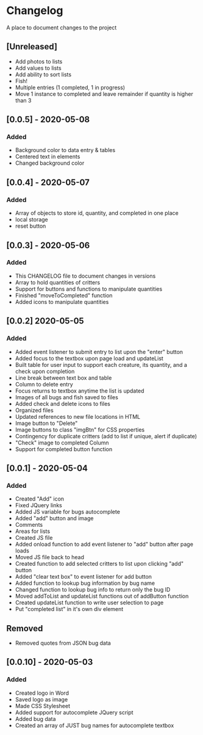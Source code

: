 # Changelog
A place to document changes to the project

## [Unreleased]
- Add photos to lists
- Add values to lists
- Add ability to sort lists
- Fish!
- Multiple entries (1 completed, 1 in progress)
- Move 1 instance to completed and leave remainder if quantity is higher than 3

## [0.0.5] - 2020-05-08
### Added
- Background color to data entry & tables
- Centered text in elements
- Changed background color

## [0.0.4] - 2020-05-07
### Added
- Array of objects to store id, quantity, and completed in one place
- local storage
- reset button

## [0.0.3] - 2020-05-06
### Added
- This CHANGELOG file to document changes in versions
- Array to hold quantities of critters
- Support for buttons and functions to manipulate quantities
- Finished "moveToCompleted" function
- Added icons to manipulate quantities

## [0.0.2] 2020-05-05
### Added
- Added event listener to submit entry to list upon the "enter" button
- Added focus to the textbox upon page load and updateList
- Built table for user input to support each creature, its quantity, and a check upon completion
- Line break between text box and table
- Column to delete entry
- Focus returns to textbox anytime the list is updated
- Images of all bugs and fish saved to files
- Added check and delete icons to files
- Organized files
- Updated references to new file locations in HTML
- Image button to "Delete"
- Image buttons to class "imgBtn" for CSS properties
- Contingency for duplicate critters (add to list if unique, alert if duplicate)
- "Check" image to completed Column
- Support for completed button function

## [0.0.1] - 2020-05-04
### Added
- Created "Add" icon
- Fixed JQuery links
- Added JS variable for bugs autocomplete
- Added "add" button and image
- Comments
- Areas for lists
- Created JS file
- Added onload function to add event listener to "add" button after page loads
- Moved JS file back to head
- Created function to add selected critters to list upon clicking "add" button
- Added "clear text box" to event listener for add button
- Added function to lookup bug information by bug name
- Changed function to lookup bug info to return only the bug ID
- Moved addToList and updateList functions out of addButton function
- Created updateList function to write user selection to page
- Put "completed list" in it's own div element
## Removed
- Removed quotes from JSON bug data


## [0.0.10] - 2020-05-03
### Added
- Created logo in Word
- Saved logo as image
- Made CSS Stylesheet
- Added support for autocomplete JQuery script
- Added bug data
- Created an array of JUST bug names for autocomplete textbox
